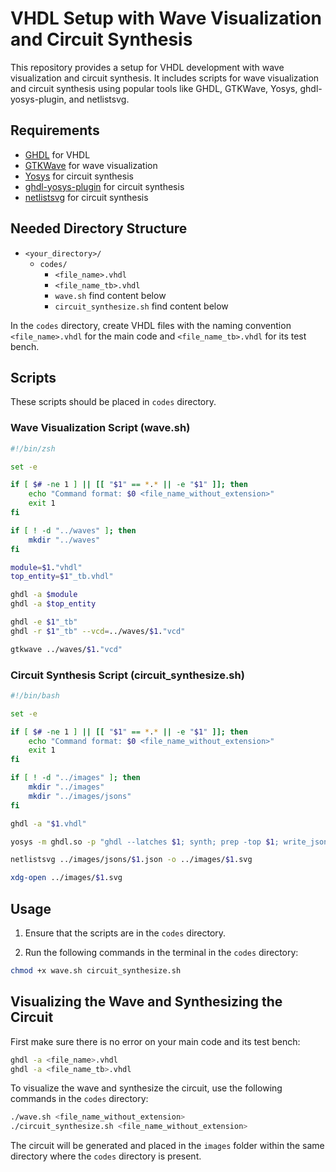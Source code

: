 # VHDL Setup with Wave Visualization and Circuit Synthesis

This repository provides a setup for VHDL development with wave visualization and circuit synthesis. It includes scripts for wave visualization and circuit synthesis using popular tools like GHDL, GTKWave, Yosys, ghdl-yosys-plugin, and netlistsvg.

## Requirements

- [GHDL](https://github.com/ghdl/ghdl) for VHDL
- [GTKWave](https://github.com/gtkwave/gtkwave.git) for wave visualization
- [Yosys](https://github.com/YosysHQ/yosys.git) for circuit synthesis
- [ghdl-yosys-plugin](https://github.com/ghdl/ghdl-yosys-plugin.git)  for circuit synthesis
- [netlistsvg](https://github.com/nturley/netlistsvg.git)  for circuit synthesis

## Needed Directory Structure 
- `<your_directory>/`
  - `codes/`
    - `<file_name>.vhdl`
    - `<file_name_tb>.vhdl`
    - `wave.sh` find content below
    - `circuit_synthesize.sh` find content below

In the `codes` directory, create VHDL files with the naming convention `<file_name>.vhdl` for the main code and `<file_name_tb>.vhdl` for its test bench.

## Scripts

These scripts should be placed in `codes` directory.

### Wave Visualization Script (wave.sh)

```bash
#!/bin/zsh

set -e 

if [ $# -ne 1 ] || [[ "$1" == *.* || -e "$1" ]]; then
    echo "Command format: $0 <file_name_without_extension>"
    exit 1
fi

if [ ! -d "../waves" ]; then
    mkdir "../waves"
fi

module=$1."vhdl"
top_entity=$1"_tb.vhdl"

ghdl -a $module
ghdl -a $top_entity

ghdl -e $1"_tb"
ghdl -r $1"_tb" --vcd=../waves/$1."vcd"

gtkwave ../waves/$1."vcd"
```
### Circuit Synthesis Script (circuit_synthesize.sh)
```bash
#!/bin/bash

set -e

if [ $# -ne 1 ] || [[ "$1" == *.* || -e "$1" ]]; then
    echo "Command format: $0 <file_name_without_extension>"
    exit 1
fi

if [ ! -d "../images" ]; then
    mkdir "../images"
    mkdir "../images/jsons"
fi

ghdl -a "$1.vhdl"

yosys -m ghdl.so -p "ghdl --latches $1; synth; prep -top $1; write_json ../images/jsons/$1.json"

netlistsvg ../images/jsons/$1.json -o ../images/$1.svg

xdg-open ../images/$1.svg
```

## Usage

1. Ensure that the scripts are in the `codes` directory.

2. Run the following commands in the terminal in the `codes` directory:

```zsh
chmod +x wave.sh circuit_synthesize.sh
```

## Visualizing the Wave and Synthesizing the Circuit

First make sure there is no error on your main code and its test bench:
```bash
ghdl -a <file_name>.vhdl
ghdl -a <file_name_tb>.vhdl
```

To visualize the wave and synthesize the circuit, use the following commands in the `codes` directory:

```bash
./wave.sh <file_name_without_extension>
./circuit_synthesize.sh <file_name_without_extension>
```
The circuit will be generated and placed in the `images` folder within the same directory where the `codes` directory is present.
